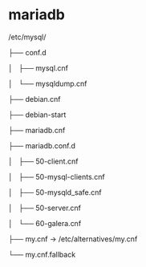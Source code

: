 # mariadb

/etc/mysql/

├── conf.d

│   ├── mysql.cnf

│   └── mysqldump.cnf

├── debian.cnf

├── debian-start

├── mariadb.cnf

├── mariadb.conf.d

│   ├── 50-client.cnf

│   ├── 50-mysql-clients.cnf

│   ├── 50-mysqld_safe.cnf

│   ├── 50-server.cnf

│   └── 60-galera.cnf

├── my.cnf -> /etc/alternatives/my.cnf

└── my.cnf.fallback

